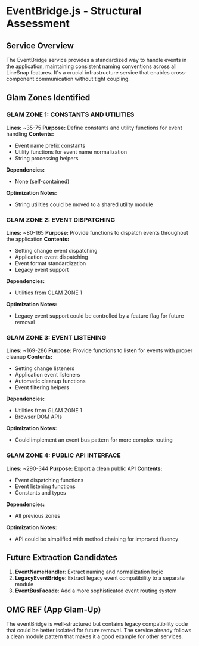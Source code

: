 # EventBridge.js - Structural Assessment

## Service Overview

The EventBridge service provides a standardized way to handle events in the application, maintaining consistent naming conventions across all LineSnap features. It's a crucial infrastructure service that enables cross-component communication without tight coupling.

## Glam Zones Identified

### GLAM ZONE 1: CONSTANTS AND UTILITIES
**Lines:** ~35-75
**Purpose:** Define constants and utility functions for event handling
**Contents:**
- Event name prefix constants
- Utility functions for event name normalization
- String processing helpers

**Dependencies:**
- None (self-contained)

**Optimization Notes:**
- String utilities could be moved to a shared utility module

### GLAM ZONE 2: EVENT DISPATCHING
**Lines:** ~80-165
**Purpose:** Provide functions to dispatch events throughout the application
**Contents:**
- Setting change event dispatching
- Application event dispatching
- Event format standardization
- Legacy event support

**Dependencies:**
- Utilities from GLAM ZONE 1

**Optimization Notes:**
- Legacy event support could be controlled by a feature flag for future removal

### GLAM ZONE 3: EVENT LISTENING
**Lines:** ~169-286
**Purpose:** Provide functions to listen for events with proper cleanup
**Contents:**
- Setting change listeners
- Application event listeners
- Automatic cleanup functions
- Event filtering helpers

**Dependencies:**
- Utilities from GLAM ZONE 1
- Browser DOM APIs

**Optimization Notes:**
- Could implement an event bus pattern for more complex routing

### GLAM ZONE 4: PUBLIC API INTERFACE
**Lines:** ~290-344
**Purpose:** Export a clean public API
**Contents:**
- Event dispatching functions
- Event listening functions
- Constants and types

**Dependencies:**
- All previous zones

**Optimization Notes:**
- API could be simplified with method chaining for improved fluency

## Future Extraction Candidates

1. **EventNameHandler**: Extract naming and normalization logic
2. **LegacyEventBridge**: Extract legacy event compatibility to a separate module
3. **EventBusFacade**: Add a more sophisticated event routing system

## OMG REF (App Glam-Up)
The eventBridge is well-structured but contains legacy compatibility code that could be better isolated for future removal. The service already follows a clean module pattern that makes it a good example for other services.